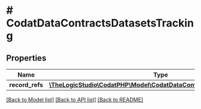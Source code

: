 # # CodatDataContractsDatasetsTracking

## Properties

Name | Type | Description | Notes
------------ | ------------- | ------------- | -------------
**record_refs** | [**\TheLogicStudio\CodatPHP\Model\CodatDataContractsDatasetsRecordRef[]**](CodatDataContractsDatasetsRecordRef.md) |  | [optional]

[[Back to Model list]](../../README.md#models) [[Back to API list]](../../README.md#endpoints) [[Back to README]](../../README.md)
